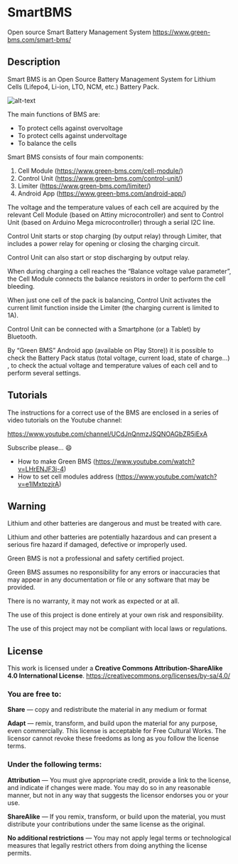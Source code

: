 # SmartBMS
Open source Smart Battery Management System
https://www.green-bms.com/smart-bms/

## Description
Smart BMS is an Open Source Battery Management System for Lithium Cells (Lifepo4, Li-ion, LTO, NCM, etc.) Battery Pack.

![alt-text](https://www.green-bms.com/wp-content/uploads/2021/06/Green_bms_functional-768x768.png)

The main functions of BMS are:
- To protect cells against overvoltage
- To protect cells against undervoltage
- To balance the cells 

Smart BMS consists of four main components:
1. Cell Module (https://www.green-bms.com/cell-module/)
2. Control Unit (https://www.green-bms.com/control-unit/)
3. Limiter (https://www.green-bms.com/limiter/)
4. Android App (https://www.green-bms.com/android-app/)

The voltage and the temperature values of each cell are acquired by the relevant Cell Module (based on Attiny microcontroller) and sent to Control Unit (based on Arduino Mega microcontroller) through a serial I2C line.

Control Unit starts or stop charging (by output relay) through Limiter, that includes a power relay for opening or closing the charging circuit.

Control Unit can also start or stop discharging by output relay.

When during charging a cell reaches the “Balance voltage value parameter”, the Cell Module connects the balance resistors in order to perform the cell bleeding.

When just one cell of the pack is balancing, Control Unit activates the current limit function inside the Limiter (the charging current is limited to 1A).

Control Unit can be connected with a Smartphone (or a Tablet) by Bluetooth.

By “Green BMS” Android app (available on Play Store)) it is possible to check the Battery Pack status (total voltage, current load, state of charge…) , to check the actual voltage and temperature values of each cell and to perform several settings.

## Tutorials

The instructions for a correct use of the BMS are enclosed in a series of video tutorials on the Youtube channel:

https://www.youtube.com/channel/UCdJnQnmzJSQNOAGbZR5iExA

Subscribe please... :smile:

- How to make Green BMS (https://www.youtube.com/watch?v=LHrENJF3j-4)
- How to set cell modules address (https://www.youtube.com/watch?v=e1lMxtpzjrA)

## Warning

Lithium and other batteries are dangerous and must be treated with care.

Lithium and other batteries are potentially hazardous and can present a serious fire hazard if damaged, defective or improperly used.

Green BMS is not a professional and safety certified project.

Green BMS assumes no responsibility for any errors or inaccuracies that may appear in any documentation or file or any software that may be provided.

There is no warranty, it may not work as expected or at all.

The use of this project is done entirely at your own risk and responsibility.

The use of this project may not be compliant with local laws or regulations.

## License

This work is licensed under a **Creative Commons Attribution-ShareAlike 4.0 International License**.
https://creativecommons.org/licenses/by-sa/4.0/

### You are free to:

**Share** — copy and redistribute the material in any medium or format

**Adapt**  — remix, transform, and build upon the material
for any purpose, even commercially.
This license is acceptable for Free Cultural Works.
The licensor cannot revoke these freedoms as long as you follow the license terms.

### Under the following terms:

**Attribution** — You must give appropriate credit, provide a link to the license, and indicate if changes were made. You may do so in any reasonable manner, but not in any way that suggests the licensor endorses you or your use.

**ShareAlike** — If you remix, transform, or build upon the material, you must distribute your contributions under the same license as the original.

**No additional restrictions** — You may not apply legal terms or technological measures that legally restrict others from doing anything the license permits.
